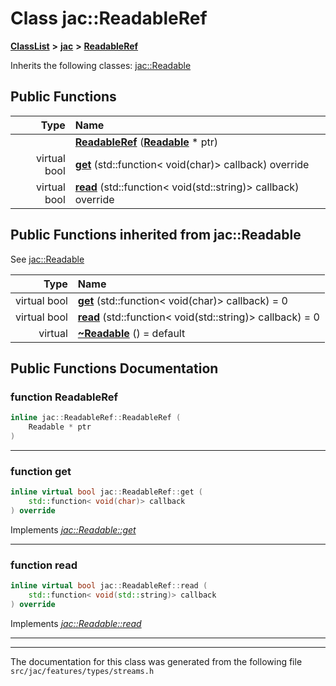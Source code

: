 

# Class jac::ReadableRef



[**ClassList**](annotated.md) **>** [**jac**](namespacejac.md) **>** [**ReadableRef**](classjac_1_1ReadableRef.md)








Inherits the following classes: [jac::Readable](classjac_1_1Readable.md)






















































## Public Functions

| Type | Name |
| ---: | :--- |
|   | [**ReadableRef**](#function-readableref) ([**Readable**](classjac_1_1Readable.md) \* ptr) <br> |
| virtual bool | [**get**](#function-get) (std::function&lt; void(char)&gt; callback) override<br> |
| virtual bool | [**read**](#function-read) (std::function&lt; void(std::string)&gt; callback) override<br> |


## Public Functions inherited from jac::Readable

See [jac::Readable](classjac_1_1Readable.md)

| Type | Name |
| ---: | :--- |
| virtual bool | [**get**](classjac_1_1Readable.md#function-get) (std::function&lt; void(char)&gt; callback) = 0<br> |
| virtual bool | [**read**](classjac_1_1Readable.md#function-read) (std::function&lt; void(std::string)&gt; callback) = 0<br> |
| virtual  | [**~Readable**](classjac_1_1Readable.md#function-readable) () = default<br> |






















































## Public Functions Documentation




### function ReadableRef 

```C++
inline jac::ReadableRef::ReadableRef (
    Readable * ptr
) 
```




<hr>



### function get 

```C++
inline virtual bool jac::ReadableRef::get (
    std::function< void(char)> callback
) override
```



Implements [*jac::Readable::get*](classjac_1_1Readable.md#function-get)


<hr>



### function read 

```C++
inline virtual bool jac::ReadableRef::read (
    std::function< void(std::string)> callback
) override
```



Implements [*jac::Readable::read*](classjac_1_1Readable.md#function-read)


<hr>

------------------------------
The documentation for this class was generated from the following file `src/jac/features/types/streams.h`

